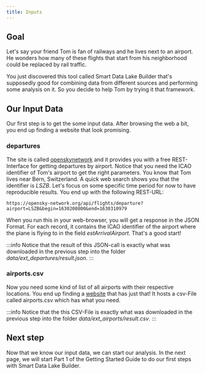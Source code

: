 ```yaml
---
title: Inputs
---
```


## Goal

Let's say your friend Tom is fan of railways and he lives next to an airport.
He wonders how many of these flights that start from his neighborhood could be replaced by rail traffic.

You just discovered this tool called Smart Data Lake Builder that's supposedly good for combining data from different sources and performing some analysis on it.
So you decide to help Tom by trying it that framework.


## Our Input Data
Our first step is to get the some input data.
After browsing the web a bit, you end up finding a website that look promising.

### departures

The site is called [openskynetwork](https://openskynetwork.github.io/opensky-api/rest.html#id17) 
and it provides you with a free REST-Interface for getting departures by airport.
Notice that you need the ICAO identifier of Tom's airport to get the right parameters.
You know that Tom lives near Bern, Switzerland. A quick web search shows you that the identifier is
*LSZB*. Let's focus on some specific time period for now to have reproducible results.
You end up with the following REST-URL:

    https://opensky-network.org/api/flights/departure?airport=LSZB&begin=1630200800&end=1630310979

When you run this in your web-browser, you will get a response in the JSON Format.
For each record, it contains the ICAO identifier of the airport where the plane is flying to in the field
*estArrivalAirport*. That's a good start! 

:::info
Notice that the result of this JSON-call is exactly what was downloaded in the previous step into 
the folder *data/ext_departures/result.json*.
:::

### airports.csv
Now you need some kind of list of all airports with their respective locations.
You end up finding a [website](https://ourairports.com/data/) that has just that!
It hosts a csv-File called airports.csv which has what you need.

:::info
Notice that the this CSV-File is exactly what was downloaded in the previous step into
the folder *data/ext_airports/result.csv*.
:::

## Next step

Now that we know our input data, we can start our analysis.
In the next page, we will start Part 1 of the Getting Started Guide 
to do our first steps with Smart Data Lake Builder.


